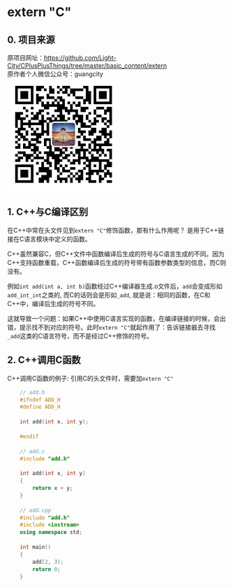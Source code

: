 # extern "C"

## 0. 项目来源

原项目网址：<https://github.com/Light-City/CPlusPlusThings/tree/master/basic_content/extern>  
原作者个人微信公众号：guangcity  
![guangcity](https://github.com/Vuean/CPlusPlusThings/blob/master/basic_content/8.%20vptr_vtable/img/wechat.jpg)

## 1. C++与C编译区别

在C++中常在头文件见到`extern "C"`修饰函数，那有什么作用呢？ 是用于C++链接在C语言模块中定义的函数。

C++虽然兼容C，但C++文件中函数编译后生成的符号与C语言生成的不同。因为C++支持函数重载，C++函数编译后生成的符号带有函数参数类型的信息，而C则没有。

例如`int add(int a, int b)`函数经过C++编译器生成.o文件后，`add`会变成形如`add_int_int`之类的, 而C的话则会是形如`_add`, 就是说：相同的函数，在C和C++中，编译后生成的符号不同。

这就导致一个问题：如果C++中使用C语言实现的函数，在编译链接的时候，会出错，提示找不到对应的符号。此时`extern "C"`就起作用了：告诉链接器去寻找`_add`这类的C语言符号，而不是经过C++修饰的符号。

## 2. C++调用C函数

C++调用C函数的例子: 引用C的头文件时，需要加`extern "C"`

```C++
    // add.h
    #ifndef ADD_H
    #define ADD_H

    int add(int x, int y);

    #endif

    // add.c
    #include "add.h"

    int add(int x, int y)
    {
        return x + y;
    }

    // add.cpp
    #include "add.h"
    #include <iostream>
    using namespace std;

    int main()
    {
        add(2, 3);
        return 0;
    }
```